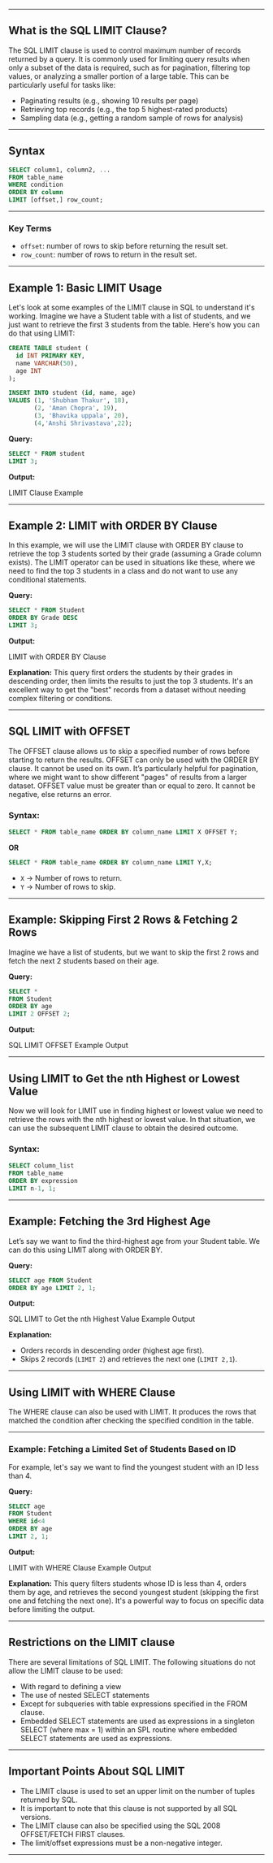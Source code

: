 
---

## What is the SQL LIMIT Clause?

The SQL LIMIT clause is used to control maximum number of records returned by a query. It is commonly used for limiting query results when only a subset of the data is required, such as for pagination, filtering top values, or analyzing a smaller portion of a large table. This can be particularly useful for tasks like:

- Paginating results (e.g., showing 10 results per page)
- Retrieving top records (e.g., the top 5 highest-rated products)
- Sampling data (e.g., getting a random sample of rows for analysis)

---

## Syntax

```sql
SELECT column1, column2, ...
FROM table_name
WHERE condition
ORDER BY column
LIMIT [offset,] row_count;
````

---

### Key Terms

* `offset`: number of rows to skip before returning the result set.
* `row_count`: number of rows to return in the result set.

---

## Example 1: Basic LIMIT Usage

Let's look at some examples of the LIMIT clause in SQL to understand it's working. Imagine we have a Student table with a list of students, and we just want to retrieve the first 3 students from the table. Here's how you can do that using LIMIT:

```sql
CREATE TABLE student (
  id INT PRIMARY KEY,
  name VARCHAR(50),
  age INT
);

INSERT INTO student (id, name, age)
VALUES (1, 'Shubham Thakur', 18),
       (2, 'Aman Chopra', 19),
       (3, 'Bhavika uppala', 20),
       (4,'Anshi Shrivastava',22);
```

**Query:**

```sql
SELECT * FROM student 
LIMIT 3;
```

**Output:**

LIMIT Clause Example

---

## Example 2: LIMIT with ORDER BY Clause

In this example, we will use the LIMIT clause with ORDER BY clause to retrieve the top 3 students sorted by their grade (assuming a Grade column exists). The LIMIT operator can be used in situations like these, where we need to find the top 3 students in a class and do not want to use any conditional statements.

**Query:**

```sql
SELECT * FROM Student
ORDER BY Grade DESC
LIMIT 3;
```

**Output:**

LIMIT with ORDER BY Clause

**Explanation:** This query first orders the students by their grades in descending order, then limits the results to just the top 3 students. It's an excellent way to get the "best" records from a dataset without needing complex filtering or conditions.

---

## SQL LIMIT with OFFSET

The OFFSET clause allows us to skip a specified number of rows before starting to return the results. OFFSET can only be used with the ORDER BY clause. It cannot be used on its own. It’s particularly helpful for pagination, where we might want to show different "pages" of results from a larger dataset. OFFSET value must be greater than or equal to zero. It cannot be negative, else returns an error.

### Syntax:

```sql
SELECT * FROM table_name ORDER BY column_name LIMIT X OFFSET Y;
```

**OR**

```sql
SELECT * FROM table_name ORDER BY column_name LIMIT Y,X;
```

* `X` → Number of rows to return.
* `Y` → Number of rows to skip.

---

## Example: Skipping First 2 Rows & Fetching 2 Rows

Imagine we have a list of students, but we want to skip the first 2 rows and fetch the next 2 students based on their age.

**Query:**

```sql
SELECT * 
FROM Student 
ORDER BY age 
LIMIT 2 OFFSET 2;
```

**Output:**

SQL LIMIT OFFSET Example Output

---

## Using LIMIT to Get the nth Highest or Lowest Value

Now we will look for LIMIT use in finding highest or lowest value we need to retrieve the rows with the nth highest or lowest value. In that situation, we can use the subsequent LIMIT clause to obtain the desired outcome.

### Syntax:

```sql
SELECT column_list  
FROM table_name  
ORDER BY expression  
LIMIT n-1, 1;
```

---

## Example: Fetching the 3rd Highest Age

Let’s say we want to find the third-highest age from your Student table. We can do this using LIMIT along with ORDER BY.

**Query:**

```sql
SELECT age FROM Student  
ORDER BY age LIMIT 2, 1;
```

**Output:**

SQL LIMIT to Get the nth Highest Value Example Output

**Explanation:**

* Orders records in descending order (highest age first).
* Skips 2 records (`LIMIT 2`) and retrieves the next one (`LIMIT 2,1`).

---

## Using LIMIT with WHERE Clause

The WHERE clause can also be used with LIMIT. It produces the rows that matched the condition after checking the specified condition in the table.

---

### Example: Fetching a Limited Set of Students Based on ID

For example, let's say we want to find the youngest student with an ID less than 4.

**Query:**

```sql
SELECT age
FROM Student
WHERE id<4
ORDER BY age
LIMIT 2, 1;
```

**Output:**

LIMIT with WHERE Clause Example Output

**Explanation:** This query filters students whose ID is less than 4, orders them by age, and retrieves the second youngest student (skipping the first one and fetching the next one). It's a powerful way to focus on specific data before limiting the output.

---

## Restrictions on the LIMIT clause

There are several limitations of SQL LIMIT. The following situations do not allow the LIMIT clause to be used:

* With regard to defining a view
* The use of nested SELECT statements
* Except for subqueries with table expressions specified in the FROM clause.
* Embedded SELECT statements are used as expressions in a singleton SELECT (where max = 1) within an SPL routine where embedded SELECT statements are used as expressions.

---

## Important Points About SQL LIMIT

* The LIMIT clause is used to set an upper limit on the number of tuples returned by SQL.
* It is important to note that this clause is not supported by all SQL versions.
* The LIMIT clause can also be specified using the SQL 2008 OFFSET/FETCH FIRST clauses.
* The limit/offset expressions must be a non-negative integer.

---

